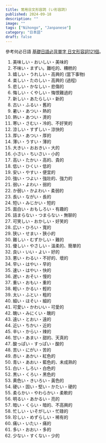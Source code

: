 ```yaml
---
title: 常用日文形容詞 (い形容詞)
published: 2024-09-18
description: ""
image: ""
tags: ["Nihongo", "Janpanese"]
category: "日本語"
draft: false
---
```


參考何必日語 [基礎日語必背單字 日文形容詞121個](https://www.youtube.com/watch?v=1EJOfwZ-1Oc)。

1. 美味しい・おいしい・美味的
2. 不味い・まずい。難吃的、糟糕的
3. 嬉しい・うれしい・高興的 (當下事物)
4. 楽しい・たのしい・高興的 (過程)
5. 悲しい・かなしい・悲傷的
6. 悔しい・くやしい・悔恨難過的
7. 新しい・あたらしい・新的
8. 古い・ふるい・舊的
9. 暑い・あつい・熱的
10. 熱い・あつい・燙的
11. 寒い・さむい・冷的、不好笑的
12. 涼しい・すずしい・涼快的
13. 厚い・あつい・厚的
14. 薄い・うすい・薄的
15. 大きい・おおきい・大的
16. 小さい・ちいさい・小的
17. 高い・たかい・高的、貴的
18. 低い・ひくい・低的
19. 安い・やすい・便宜的
20. 強い・つよい・強壯的、強力的
21. 弱い・よわい・弱的
22. か弱い・かよわい・柔弱的
23. 長い・ながい・長的
24. 短い・みじかい・短的
25. 面白い・おもしろい・有趣的
26. 詰まらない・つまらない・無聊的
27. 可笑しい・おかしい・好笑的
28. 広い・ひろい・寬的
29. 狭い・せまい・狹小的
30. 難しい・むずかしい・難的
31. 優しい・やさしい・溫柔的、簡單的
32. 良い・いい・よい・好的
33. 悪い・わるい・不好的、壞的
34. 早い・はやい・早的
35. 速い・はやい・快的
36. 遅い・おそい・慢的
37. 重い・おもい・重的
38. 軽い・かるい・輕的
39. 太い・ふとい・粗的
40. 細い・ほそい・細的
41. 可愛い・かわいい・可愛的
42. 醜い・みにくい・醜的
43. 遠い・とおい・遠的
44. 近い・ちかい・近的 
45. 辛い・からい・辣的
46. 甘い・あまい・甜的、天真的
47. 酸っぱい・すっぱい・酸的
48. 苦い・にがい・苦的
49. 赤い・あかい・紅色的
51. 青い・あおい・藍色的、未成熟的
52. 白い・しろい・白色的
53. 黒い・くろい・黑色的
54. 黄色い・きいろい・黃色的
55. 硬い・固い・堅い・かたい・硬的
56. 柔らかい・やわらかい・柔軟的
57. 明るい・あかるい・亮的
58. 暗い・くらい・暗的、不高興的
59. 忙しい・いそがしい・忙碌的
60. 珍しい・めずらしい・稀有的
61. 痛い・いたい・痛的
62. 多い・おおい・多的
63. 少ない・すくない・少的